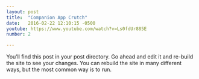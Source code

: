 ```yaml
---
layout: post
title:  "Companion App Crutch"
date:   2016-02-22 12:10:15 -0500
youtube: https://www.youtube.com/watch?v=Ls0fdUr885E
number: 2

---
```


You’ll find this post in your post directory. Go ahead and edit it and re-build the site to see your changes. You can rebuild the site in many different ways, but the most common way is to run.